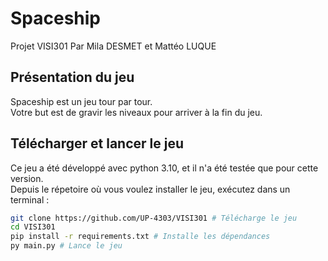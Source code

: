 # Spaceship
Projet VISI301
Par Mila DESMET et Mattéo LUQUE

## Présentation du jeu 

Spaceship est un jeu tour par tour.  
Votre but est de gravir les niveaux pour arriver à la fin du jeu.

## Télécharger et lancer le jeu
Ce jeu a été développé avec python 3.10, et il n'a été testée que pour cette version.  
Depuis le répetoire où vous voulez installer le jeu, exécutez dans un terminal :
```sh
git clone https://github.com/UP-4303/VISI301 # Télécharge le jeu
cd VISI301
pip install -r requirements.txt # Installe les dépendances
py main.py # Lance le jeu
```

